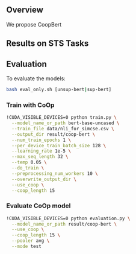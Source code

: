 
## Overview
We propose CoopBert

## Results on STS Tasks

## Evaluation

To evaluate the models:

```sh
bash eval_only.sh [unsup-bert|sup-bert]
```

### Train with CoOp

```sh
!CUDA_VISIBLE_DEVICES=0 python train.py \
  --model_name_or_path bert-base-uncased \
  --train_file data/nli_for_simcse.csv \
  --output_dir result/coop-bert \
  --num_train_epochs 1 \
  --per_device_train_batch_size 128 \
  --learning_rate 1e-5 \
  --max_seq_length 32 \
  --temp 0.05 \
  --do_train \
  --preprocessing_num_workers 10 \
  --overwrite_output_dir \
  --use_coop \
  --coop_length 15
```

### Evaluate CoOp model

```sh
!CUDA_VISIBLE_DEVICES=0 python evaluation.py \
  --model_name_or_path result/coop-bert \
  --use_coop \
  --coop_length 15 \
  --pooler avg \
  --mode test
```
